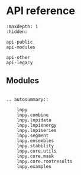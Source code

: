 # API reference

```{toctree}
:maxdepth: 1
:hidden:

api-public
api-modules

api-other
api-legacy
```

## Modules

```{eval-rst}

.. autosummary::

    lnpy
    lnpy.combine
    lnpy.lnpidata
    lnpy.lnpienergy
    lnpy.lnpiseries
    lnpy.segment
    lnpy.ensembles
    lnpy.stability
    lnpy.core.utils
    lnpy.core.mask
    lnpy.core.rootresults
    lnpy.examples


```
